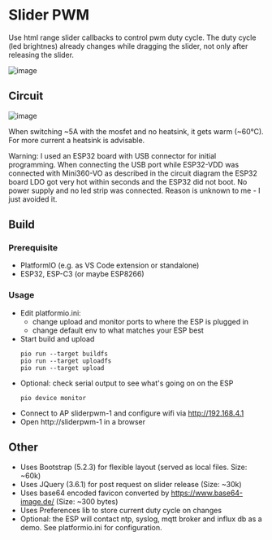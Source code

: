 # Slider PWM

Use html range slider callbacks to control pwm duty cycle. 
The duty cycle (led brightnes) already changes while dragging the slider, not only after releasing the slider. 

![image](https://user-images.githubusercontent.com/32450554/218337707-5bb61d95-975d-4ba3-b0eb-d9acf8543b60.png)

## Circuit

![image](https://user-images.githubusercontent.com/32450554/218340075-af00e690-9560-4062-93e2-f44e5e82e25c.png)

When switching ~5A with the mosfet and no heatsink, it gets warm (~60°C). For more current a heatsink is advisable.

Warning: 
I used an ESP32 board with USB connector for initial programming. 
When connecting the USB port while ESP32-VDD was connected with Mini360-VO as described in the circuit diagram the ESP32 board LDO got very hot within seconds and the ESP32 did not boot. No power supply and no led strip was connected. Reason is unknown to me - I just avoided it.
  
## Build

### Prerequisite

* PlatformIO (e.g. as VS Code extension or standalone)
* ESP32, ESP-C3 (or maybe ESP8266)

### Usage

* Edit platformio.ini: 
    * change upload and monitor ports to where the ESP is plugged in
    * change default env to what matches your ESP best
* Start build and upload
  ```
  pio run --target buildfs
  pio run --target uploadfs
  pio run --target upload
  ```
* Optional: check serial output to see what's going on on the ESP
  ```
  pio device monitor
  ```
* Connect to AP sliderpwm-1 and configure wifi via http://192.168.4.1
* Open http://sliderpwm-1 in a browser

## Other

* Uses Bootstrap (5.2.3) for flexible layout (served as local files. Size: ~60k)
* Uses JQuery (3.6.1) for post request on slider release (Size: ~30k)
* Uses base64 encoded favicon converted by https://www.base64-image.de/ (Size: ~300 bytes)
* Uses Preferences lib to store current duty cycle on changes
* Optional: the ESP will contact ntp, syslog, mqtt broker and influx db as a demo. See platformio.ini for configuration.
